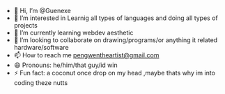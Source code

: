 - 👋 Hi, I’m @Guenexe
- 👀 I’m interested in Learnig all types of languages and doing all types of projects 
- 🌱 I’m currently learning webdev aesthetic
- 💞️ I’m looking to collaborate on drawing/programs/or anything it related hardware/software
- 📫 How to reach me pengwentheartist@gmail.com
- 😄 Pronouns: he/him/that guy/id win
- ⚡ Fun fact: a coconut once drop on my head ,maybe thats why im into coding theze nutts

<!---
Guenexe/Guenexe is a ✨ special ✨ repository because its `README.md` (this file) appears on your GitHub profile.
You can click the Preview link to take a look at your changes.
--->
